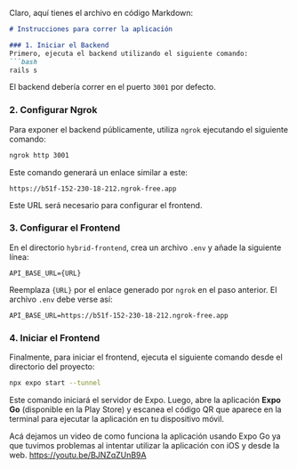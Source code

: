 Claro, aquí tienes el archivo en código Markdown:

```markdown
# Instrucciones para correr la aplicación

### 1. Iniciar el Backend
Primero, ejecuta el backend utilizando el siguiente comando:
```bash
rails s
```
El backend debería correr en el puerto `3001` por defecto.

### 2. Configurar Ngrok
Para exponer el backend públicamente, utiliza `ngrok` ejecutando el siguiente comando:
```bash
ngrok http 3001
```
Este comando generará un enlace similar a este:
```
https://b51f-152-230-18-212.ngrok-free.app
```
Este URL será necesario para configurar el frontend.

### 3. Configurar el Frontend
En el directorio `hybrid-frontend`, crea un archivo `.env` y añade la siguiente línea:
```
API_BASE_URL={URL}
```
Reemplaza `{URL}` por el enlace generado por `ngrok` en el paso anterior. El archivo `.env` debe verse así:
```
API_BASE_URL=https://b51f-152-230-18-212.ngrok-free.app
```

### 4. Iniciar el Frontend
Finalmente, para iniciar el frontend, ejecuta el siguiente comando desde el directorio del proyecto:
```bash
npx expo start --tunnel
```
Este comando iniciará el servidor de Expo. Luego, abre la aplicación **Expo Go** (disponible en la Play Store) y escanea el código QR que aparece en la terminal para ejecutar la aplicación en tu dispositivo móvil.

Acá dejamos un video de como funciona la aplicación usando Expo Go ya que tuvimos problemas al intentar utilizar la aplicación con iOS y desde la web.
https://youtu.be/BJNZqZUnB9A